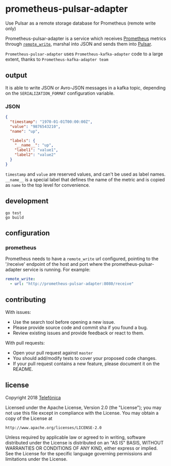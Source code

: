 # prometheus-pulsar-adapter
Use Pulsar as a remote storage database for Prometheus  (remote write only)

Prometheus-pulsar-adapter is a service which receives [Prometheus](https://github.com/prometheus) metrics through [`remote_write`](https://prometheus.io/docs/prometheus/latest/configuration/configuration/#remote_write), marshal into JSON and sends them into [Pulsar](https://github.com/apache/pulsar).  

`Prometheus-pulsar-adapter`  uses `Prometheus-kafka-adapter` code to a large extent, thanks to `Prometheus-kafka-adapter team`  

## output

It is able to write JSON or Avro-JSON messages in a kafka topic, depending on the `SERIALIZATION_FORMAT` configuration variable.

### JSON

```json
{
  "timestamp": "1970-01-01T00:00:00Z",
  "value": "9876543210",
  "name": "up",

  "labels": {
    "__name__": "up",
    "label1": "value1",
    "label2": "value2"
  }
}
```

`timestamp` and `value` are reserved values, and can't be used as label names. `__name__` is a special label that defines the name of the metric and is copied as `name` to the top level for convenience.  
  

## development

```
go test
go build
```

## configuration

### prometheus

Prometheus needs to have a `remote_write` url configured, pointing to the '/receive' endpoint of the host and port where the prometheus-pulsar-adapter service is running. For example:

```yaml
remote_write:
  - url: "http://prometheus-pulsar-adapter:8080/receive"
```

## contributing

With issues:
  - Use the search tool before opening a new issue.
  - Please provide source code and commit sha if you found a bug.
  - Review existing issues and provide feedback or react to them.

With pull requests:
  - Open your pull request against `master`
  - You should add/modify tests to cover your proposed code changes.
  - If your pull request contains a new feature, please document it on the README.


## license

Copyright 2018 [Telefónica](https://www.telefonica.com)

Licensed under the Apache License, Version 2.0 (the "License");
you may not use this file except in compliance with the License.
You may obtain a copy of the License at

    http://www.apache.org/licenses/LICENSE-2.0

Unless required by applicable law or agreed to in writing, software
distributed under the License is distributed on an "AS IS" BASIS,
WITHOUT WARRANTIES OR CONDITIONS OF ANY KIND, either express or implied.
See the License for the specific language governing permissions and
limitations under the License.

